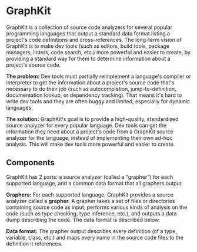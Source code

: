 # GraphKit

GraphKit is a collection of source code analyzers for several popular
programming languages that output a standard data format listing a project's
code definitions and cross-references. The long-term vision of GraphKit is to
make dev tools (such as editors, build tools, package managers, linters, code
search, etc.) more powerful and easier to create, by providing a standard way
for them to determine information about a project's source code.

**The problem:** Dev tools must partially reimplement a language's compiler or
interpreter to get the information about a project's source code that's
necessary to do their job (such as autocompletion, jump-to-definition,
documentation lookup, or dependency tracking). That means it's hard to write dev
tools and they are often buggy and limited, especially for dynamic languages.

**The solution:** GraphKit's goal is to provide a high-quality, standardized
source analyzer for every popular language. Dev tools can get the information
they need about a project's code from a GraphKit source analyzer for the
language, instead of implementing their own ad-hoc analysis. This will make dev
tools more powerful and easier to create.

## Components

GraphKit has 2 parts: a source analyzer (called a "grapher") for each supported
language, and a common data format that all graphers output.

**Graphers:** For each supported language, GraphKit provides a source analyzer called a
**grapher**. A grapher takes a set of files or directories containing source code as input, performs various kinds of analysis on the code (such as type checking, type inference, etc.), and outputs a data dump describing the code. The data format is described below.

**Data format:** The grapher output describes every definition (of a type,
variable, class, etc.) and maps every name in the source code files to the
definition it references.